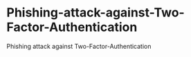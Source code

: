 # Phishing-attack-against-Two-Factor-Authentication
Phishing attack against Two-Factor-Authentication
